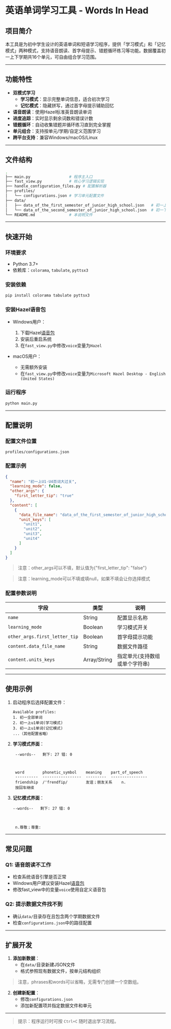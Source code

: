 # 英语单词学习工具 - Words In Head

## 项目简介
本工具是为初中学生设计的英语单词和短语学习程序，提供「学习模式」和「记忆模式」两种模式，支持语音朗读、首字母提示、错题循环练习等功能。数据覆盖初一上下学期共16个单元，可自由组合学习范围。

---

## 功能特性
- **双模式学习**
  - **学习模式**：显示完整单词信息，适合初次学习
  - **记忆模式**：隐藏拼写，通过首字母提示辅助回忆
- **语音朗读**：使用Hazel标准英音朗读单词
- **进度追踪**：实时显示剩余词数和错误计数
- **错题循环**：自动收集错题并循环练习直到完全掌握
- **单元组合**：支持按单元/学期/自定义范围学习
- **跨平台支持**：兼容Windows/macOS/Linux

---

## 文件结构
```bash
.
├── main.py                 # 程序主入口
├── fast_view.py            # 核心学习逻辑实现
├── handle_configuration_files.py # 配置解析器
├── profiles/
│   └── configurations.json # 学习单元配置文件
├── data/
│   ├── data_of_the_first_semester_of_junior_high_school.json   # 初一上学期数据
│   └── data_of_the_second_semester_of_junior_high_school.json  # 初一下学期数据
└── README.md               # 本说明文件
```

---

## 快速开始

### 环境要求
- Python 3.7+
- 依赖库：`colorama`, `tabulate`, `pyttsx3`

### 安装依赖
```bash
pip install colorama tabulate pyttsx3
```

### 安装Hazel语音包
- Windows用户：

  1. 下载Hazel[语音包](https://www.microsoft.com/en-us/download/details.aspx?id=27224)
  2. 安装后重启系统
  3. 在`fast_view.py`中修改`voice`变量为`Hazel`

- macOS用户：
  - 无需额外安装
  - 在`fast_view.py`中修改`voice`变量为`Microsoft Hazel Desktop - English (United States)`

### 运行程序
```bash
python main.py
```

---

## 配置说明
### 配置文件位置
`profiles/configurations.json`

### 配置示例

```json
{
  "name": "初一上U1-U4百词大过关",
  "learning_mode": false,
  "other_args": {
    "first_letter_tip": "true"
  },
  "content": [
    {
      "data_file_name": "data_of_the_first_semester_of_junior_high_school.json",
      "unit_keys": [
        "unit1",
        "unit2",
        "unit3",
        "unit4"
      ]
    }
  ]
}
```
> 注意：other_args可以不填，默认值为{"first_letter_tip": "false"}

> 注意：learning_mode可以不填或填null，如果不填会让你选择模式

### 配置参数说明
| 字段 | 类型 | 说明 |
|------|------|------|
| `name` | String | 配置显示名称 |
| `learning_mode` | Boolean | 学习模式开关 |
| `other_args.first_letter_tip` | Boolean | 首字母提示功能 |
| `content.data_file_name` | String | 数据文件路径 |
| `content.units_keys` | Array/String | 指定单元(支持数组或单个字符串) |

---

## 使用示例
1. 启动程序后选择配置文件：
   ```
   Available profiles:
   1. 初一全部单词
   2. 初一上u1单词(学习模式)
   3. 初一上u1单词(记忆模式)
   ...（其他配置省略）
   ```
   
2. **学习模式界面**：
   ```
    --words--   剩下: 27 错: 0
    
    
    
    word        phonetic_symbol    meaning    part_of_speech
    ----------  -----------------  ---------  ----------------
    friendship  /'frendfip/        友谊；朋友关系    n.
    按回车继续
   ```
   
3. **记忆模式界面**：
   ```
   --words--   剩下: 27 错: 0

   
   
    n.尊敬；尊重:
   ```

---

## 常见问题

### Q1: 语音朗读不工作
- 检查系统语音引擎是否正常
- Windows用户建议安装Hazel[语音包](https://www.microsoft.com/en-us/download/details.aspx?id=27224)
- 修改fast_view中的变量`voice`使用自定义语音包

### Q2: 提示数据文件找不到
- 确认`data/`目录存在且包含两个学期数据文件
- 检查`configurations.json`中的路径配置

---

## 扩展开发
1. **添加新数据**：
   - 在`data/`目录新建JSON文件
   - 格式参照现有数据文件，按单元结构组织
> 注意，phrases和words可以省略，无需专门创建一个空数组。

2. **创建新配置**：
   - 修改`configurations.json`
   - 添加新配置项并指定数据文件和单元

---

> 提示：程序运行时可按 `Ctrl+C` 随时退出学习流程。
